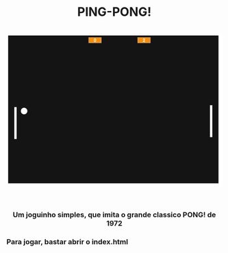 <h1 align="center">PING-PONG!</h1>
<br/>
<img align="center" src="./pong.png" alt="banner" > 
<br/>

<br/>
<br/>
<h3 align="center">Um joguinho simples, que imita o grande classico PONG! de 1972 </h3>

### Para jogar, bastar abrir o index.html

